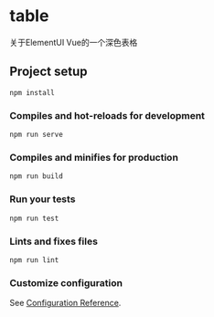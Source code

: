 <!--
 * @Descripttion: 
 * @version: 
 * @Author: zml
 * @Date: 2020-05-20 11:11:56
 * @LastEditors: zml
 * @LastEditTime: 2020-05-20 11:16:03
--> 
# table
关于ElementUI  Vue的一个深色表格
## Project setup
```
npm install
```

### Compiles and hot-reloads for development
```
npm run serve
```

### Compiles and minifies for production
```
npm run build
```

### Run your tests
```
npm run test
```

### Lints and fixes files
```
npm run lint
```

### Customize configuration
See [Configuration Reference](https://cli.vuejs.org/config/).
